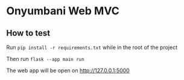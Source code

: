 # Onyumbani Web MVC

## How to test

Run `pip install -r requirements.txt` while in the root of the project

Then run `flask --app main run`

The web app will be open on http://127.0.0.1:5000
